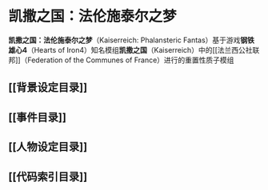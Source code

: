 # 凯撒之国：法伦施泰尔之梦
**凯撒之国：法伦施泰尔之梦**（Kaiserreich: Phalansteric Fantas）基于游戏**钢铁雄心4**（Hearts of Iron4）知名模组**凯撒之国**（Kaiserreich）中的[[法兰西公社联邦]]（Federation of the Communes of France）进行的重置性质子模组

## [[背景设定目录]]
## [[事件目录]]
## [[人物设定目录]]
## [[代码索引目录]]
